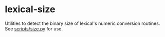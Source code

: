 lexical-size
============

Utilities to detect the binary size of lexical's numeric conversion routines. See [scripts/size.py](/scripts/size.py) for use.
